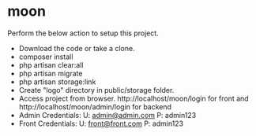 # moon

Perform the below action to setup this project.

- Download the code or take a clone.
- composer install
- php artisan clear:all
- php artisan migrate
- php artisan storage:link
- Create "logo" directory in public/storage folder.
- Access project from browser. http://localhost/moon/login for front and http://localhost/moon/admin/login for backend
- Admin Credentials:
  U: admin@admin.com
  P: admin123
- Front Credentials:
  U: front@front.com
  P: admin123
